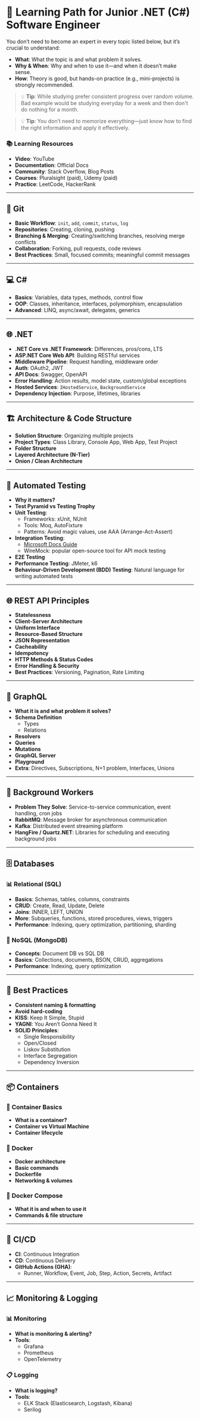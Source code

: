 # 📘 Learning Path for Junior .NET (C#) Software Engineer

You don’t need to become an expert in every topic listed below, but it’s crucial to understand:

- **What**: What the topic is and what problem it solves.
- **Why & When**: Why and when to use it—and when it doesn’t make sense.
- **How**: Theory is good, but hands-on practice (e.g., mini-projects) is strongly recommended.

> 💡 **Tip**: While studying prefer consistent progress over random volume. Bad example would be studying everyday for a week and then don't do nothing for a month.

> 💡 **Tip**: You don’t need to memorize everything—just know how to find the right information and apply it effectively.

### 📚 Learning Resources

- **Video**: YouTube  
- **Documentation**: Official Docs  
- **Community**: Stack Overflow, Blog Posts  
- **Courses**: Pluralsight (paid), Udemy (paid)  
- **Practice**: LeetCode, HackerRank  

---

## 🔧 **Git**

- **Basic Workflow**: `init`, `add`, `commit`, `status`, `log`
- **Repositories**: Creating, cloning, pushing
- **Branching & Merging**: Creating/switching branches, resolving merge conflicts
- **Collaboration**: Forking, pull requests, code reviews
- **Best Practices**: Small, focused commits; meaningful commit messages

---

## 💻 **C#**

- **Basics**: Variables, data types, methods, control flow
- **OOP**: Classes, inheritance, interfaces, polymorphism, encapsulation
- **Advanced**: LINQ, async/await, delegates, generics

---

## 🌐 **.NET**

- **.NET Core vs .NET Framework**: Differences, pros/cons, LTS
- **ASP.NET Core Web API**: Building RESTful services
- **Middleware Pipeline**: Request handling, middleware order
- **Auth**: OAuth2, JWT
- **API Docs**: Swagger, OpenAPI
- **Error Handling**: Action results, model state, custom/global exceptions
- **Hosted Services**: `IHostedService`, `BackgroundService`
- **Dependency Injection**: Purpose, lifetimes, libraries

---

## 🏗️ **Architecture & Code Structure**

- **Solution Structure**: Organizing multiple projects
- **Project Types**: Class Library, Console App, Web App, Test Project
- **Folder Structure**
- **Layered Architecture (N-Tier)**
- **Onion / Clean Architecture**

---

## 🧪 **Automated Testing**

- **Why it matters?**
- **Test Pyramid vs Testing Trophy**
- **Unit Testing**:
  - Frameworks: xUnit, NUnit
  - Tools: Moq, AutoFixture
  - Patterns: Avoid magic values, use AAA (Arrange-Act-Assert)
- **Integration Testing**:
  - [Microsoft Docs Guide](https://learn.microsoft.com/en-us/aspnet/core/test/integration-tests?view=aspnetcore-9.0&pivots=xunit)
  - WireMock: popular open-source tool for API mock testing
- **E2E Testing**
- **Performance Testing**: JMeter, k6
- **Behaviour-Driven Development (BDD) Testing**: Natural language for writing automated tests
---

## 🌐 **REST API Principles**

- **Statelessness**
- **Client-Server Architecture**
- **Uniform Interface**
- **Resource-Based Structure**
- **JSON Representation**
- **Cacheability**
- **Idempotency**
- **HTTP Methods & Status Codes**
- **Error Handling & Security**
- **Best Practices**: Versioning, Pagination, Rate Limiting

---

## 🍇 **GraphQL**

- **What it is and what problem it solves?**
- **Schema Definition**
  - Types
  - Relations
- **Resolvers**
- **Queries**
- **Mutations**
- **GraphQL Server**
- **Playground**
- **Extra**: Directives, Subscriptions, N+1 problem, Interfaces, Unions

---

## 🔄 Background Workers

- **Problem They Solve**: Service-to-service communication, event handling, cron jobs
- **RabbitMQ**: Message broker for asynchronous communication
- **Kafka**: Distributed event streaming platform
- **HangFire / Quartz.NET**: Libraries for scheduling and executing background jobs

---

## 🗄️ **Databases**

### 📊 **Relational (SQL)**

- **Basics**: Schemas, tables, columns, constraints
- **CRUD**: Create, Read, Update, Delete
- **Joins**: INNER, LEFT, UNION
- **More**: Subqueries, functions, stored procedures, views, triggers
- **Performance**: Indexing, query optimization, partitioning, sharding

### 📂 **NoSQL (MongoDB)**

- **Concepts**: Document DB vs SQL DB
- **Basics**: Collections, documents, BSON, CRUD, aggregations
- **Performance**: Indexing, query optimization

---

## 🧭 **Best Practices**

- **Consistent naming & formatting**
- **Avoid hard-coding**
- **KISS**: Keep It Simple, Stupid
- **YAGNI**: You Aren’t Gonna Need It
- **SOLID Principles**:
  - Single Responsibility
  - Open/Closed
  - Liskov Substitution
  - Interface Segregation
  - Dependency Inversion

---

## 📦 **Containers**

### 🧱 **Container Basics**

- **What is a container?**
- **Container vs Virtual Machine**
- **Container lifecycle**

### 🐳 **Docker**

- **Docker architecture**
- **Basic commands**
- **Dockerfile**
- **Networking & volumes**

### 🧩 **Docker Compose**

- **What it is and when to use it**
- **Commands & file structure**

---

## 🔁 **CI/CD**

- **CI**: Continuous Integration
- **CD**: Continuous Delivery
- **GitHub Actions (GHA)**:
  - Runner, Workflow, Event, Job, Step, Action, Secrets, Artifact

---

## 📈 **Monitoring & Logging**

### 📊 **Monitoring**

- **What is monitoring & alerting?**
- **Tools**:
  - Grafana
  - Prometheus
  - OpenTelemetry

### 📋 **Logging**

- **What is logging?**
- **Tools**:
  - ELK Stack (Elasticsearch, Logstash, Kibana)
  - Serilog
